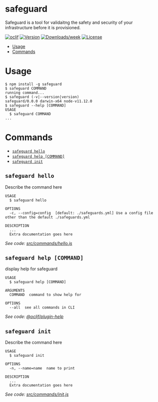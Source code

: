 safeguard
=========

Safeguard is a tool for validaitng the safety and security of your infrastructure before it is provisioned.

[![oclif](https://img.shields.io/badge/cli-oclif-brightgreen.svg)](https://oclif.io)
[![Version](https://img.shields.io/npm/v/safeguard.svg)](https://npmjs.org/package/safeguard)
[![Downloads/week](https://img.shields.io/npm/dw/safeguard.svg)](https://npmjs.org/package/safeguard)
[![License](https://img.shields.io/npm/l/safeguard.svg)](https://github.com/safeguards-io/safeguard/blob/master/package.json)

<!-- toc -->
* [Usage](#usage)
* [Commands](#commands)
<!-- tocstop -->
# Usage
<!-- usage -->
```sh-session
$ npm install -g safeguard
$ safeguard COMMAND
running command...
$ safeguard (-v|--version|version)
safeguard/0.0.0 darwin-x64 node-v11.12.0
$ safeguard --help [COMMAND]
USAGE
  $ safeguard COMMAND
...
```
<!-- usagestop -->
# Commands
<!-- commands -->
* [`safeguard hello`](#safeguard-hello)
* [`safeguard help [COMMAND]`](#safeguard-help-command)
* [`safeguard init`](#safeguard-init)

## `safeguard hello`

Describe the command here

```
USAGE
  $ safeguard hello

OPTIONS
  -c, --config=config  [default: ./safeguards.yml] Use a config file other than the default ./safeguards.yml

DESCRIPTION
  ...
  Extra documentation goes here
```

_See code: [src/commands/hello.js](https://github.com/safeguards-io/safeguard/blob/v0.0.0/src/commands/hello.js)_

## `safeguard help [COMMAND]`

display help for safeguard

```
USAGE
  $ safeguard help [COMMAND]

ARGUMENTS
  COMMAND  command to show help for

OPTIONS
  --all  see all commands in CLI
```

_See code: [@oclif/plugin-help](https://github.com/oclif/plugin-help/blob/v2.1.6/src/commands/help.ts)_

## `safeguard init`

Describe the command here

```
USAGE
  $ safeguard init

OPTIONS
  -n, --name=name  name to print

DESCRIPTION
  ...
  Extra documentation goes here
```

_See code: [src/commands/init.js](https://github.com/safeguards-io/safeguard/blob/v0.0.0/src/commands/init.js)_
<!-- commandsstop -->
